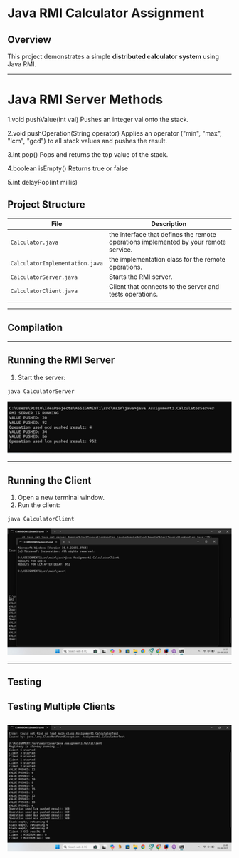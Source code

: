 # Java RMI Calculator Assignment

## Overview

This project demonstrates a simple **distributed calculator system** using Java RMI. 

---
# Java RMI Server Methods

1.void pushValue(int val)
Pushes an integer val onto the stack.

2.void pushOperation(String operator)
Applies an operator ("min", "max", "lcm", "gcd") to all stack values and pushes the result.

3.int pop()
Pops and returns the top value of the stack.

4.boolean isEmpty()
Returns true or false 

5.int delayPop(int millis)

## Project Structure

| File                            | Description                                                                                                  |
| ------------------------------- | ---------------------------------------------------------------                                              |
| `Calculator.java`               | the interface that defines the remote operations implemented by your remote service.                         |
| `CalculatorImplementation.java` | the implementation class for the remote operations.                                                          |
| `CalculatorServer.java`         | Starts the RMI server.                                                                        |
| `CalculatorClient.java`         | Client that connects to the server and tests operations.                                                     |
                                           |

---


## Compilation

---

## Running the RMI Server

1. Start the server:

```bash
java CalculatorServer
```
![Calculator UI](images/Server.jpeg)

---

## Running the Client

1. Open a new terminal window.
2. Run the client:

```bash
java CalculatorClient
```

![Calculator UI](images/client.jpeg)

---
## Testing 

## Testing Multiple Clients

![Calculator UI](images/Multi-Client.jpeg)
---

